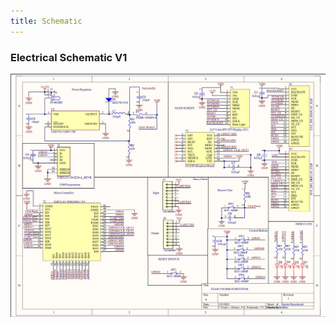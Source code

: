 ```yaml
---
title: Schematic
---
```


### Electrical Schematic V1
<img src="https://github.com/KhakiSaturday/KhakiSaturday.github.io/blob/main/Images/314SchematicforWeb.JPG?raw=true">